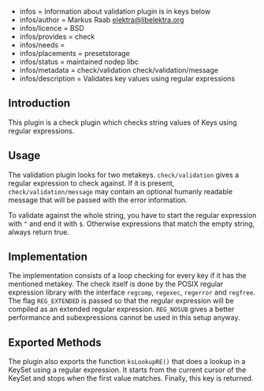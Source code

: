 - infos = Information about validation plugin is in keys below
- infos/author = Markus Raab <elektra@libelektra.org>
- infos/licence = BSD
- infos/provides = check
- infos/needs =
- infos/placements = presetstorage
- infos/status = maintained nodep libc
- infos/metadata = check/validation check/validation/message
- infos/description = Validates key values using regular expressions

## Introduction ##

This plugin is a check plugin which checks string values of Keys using
regular expressions.

## Usage ##

The validation plugin looks for two metakeys. `check/validation`
gives a regular expression to check against. If it is present,
`check/validation/message` may contain an optional humanly readable
message that will be passed with the error information.

To validate against the whole string, you have to start the regular
expression with `^` and end it with `$`. Otherwise expressions that
match the empty string, always return true.

## Implementation ##

The implementation consists of a loop checking for every key if it has
the mentioned metakey. The check itself is done by the POSIX regular
expression library with the interface `regcomp`, `regexec`, `regerror`
and `regfree`. The flag `REG_EXTENDED` is passed so that the regular
expression will be compiled as an extended regular expression. `REG_NOSUB`
gives a better performance and subexpressions cannot be used in this
setup anyway.

## Exported Methods ##

The plugin also exports the function `ksLookupRE()` that does a lookup in
a KeySet using a regular expression. It starts from the current cursor
of the KeySet and stops when the first value matches. Finally, this key
is returned.

